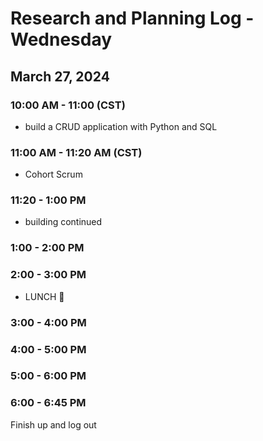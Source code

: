 # Research and Planning Log - Wednesday

## March 27, 2024

### 10:00 AM - 11:00 (CST)

- build a CRUD application with Python and SQL

### 11:00 AM - 11:20 AM (CST)

- Cohort Scrum

### 11:20 - 1:00 PM

- building continued

### 1:00 - 2:00 PM

### 2:00 - 3:00 PM

- LUNCH 🍔

### 3:00 - 4:00 PM

### 4:00 - 5:00 PM

### 5:00 - 6:00 PM

### 6:00 - 6:45 PM

Finish up and log out
